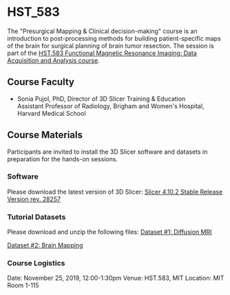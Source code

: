 # HST_583

The "Presurgical Mapping & Clinical decision-making" course is an introduction to post-processing methods for building patient-specific maps of the brain for surgical planning of brain tumor resection. The session is part of the [HST.583 Functional Magnetic Resonance Imaging: Data Acquisition and Analysis course](https://learning-modules.mit.edu/class/index.html?uuid=/course/9/fa19/9.583#info).

## Course Faculty
- Sonia Pujol, PhD, Director of 3D Slicer Training & Education <br> Assistant Professor of Radiology, Brigham and Women's Hospital, Harvard Medical School

## Course Materials
Participants are invited to install the 3D Slicer software and datasets in preparation for the hands-on sessions.

### Software
Please download the latest version of 3D Slicer: 
[Slicer 4.10.2 Stable Release Version rev. 28257](https://download.slicer.org/)

### Tutorial Datasets
Please download and unzip the following files:
[Dataset #1: Diffusion MRI](https://www.dropbox.com/s/p41hlvssjpa48in/WhiteMatterExplorationData.zip?dl=1)

[Dataset #2: Brain Mapping](https://www.dropbox.com/s/xyux3pjbzvmibog/WhiteMatterExplorationData.zip?dl=1)

### Course Logistics
Date: November 25, 2019, 12:00-1:30pm
Venue: HST.583, MIT
Location: MIT Room 1-115
